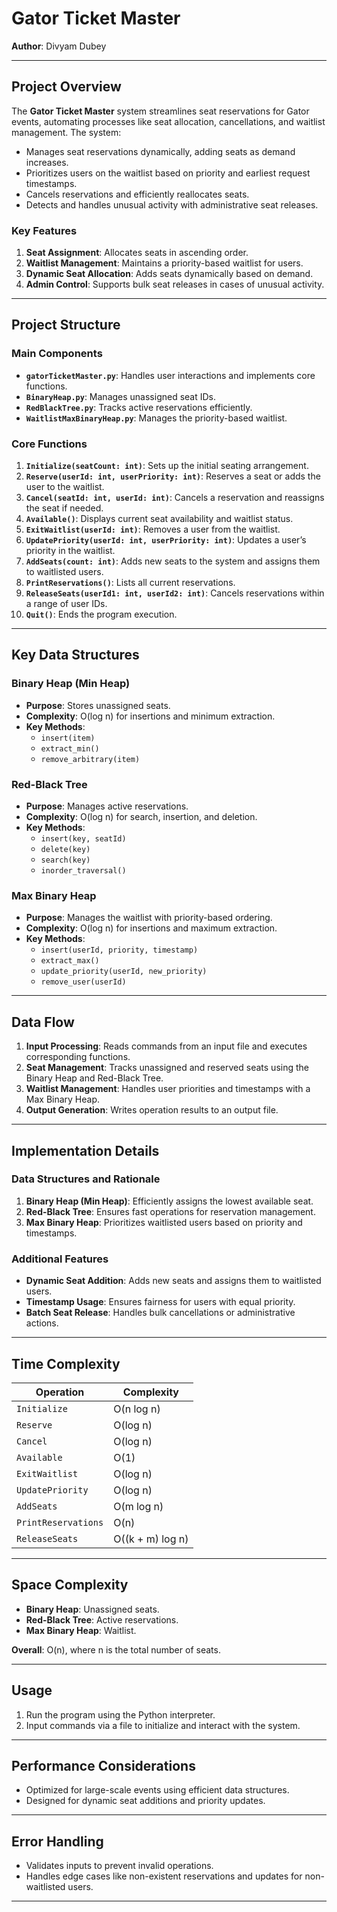 
# Gator Ticket Master  

**Author**: Divyam Dubey  


---

## Project Overview  
The **Gator Ticket Master** system streamlines seat reservations for Gator events, automating processes like seat allocation, cancellations, and waitlist management. The system:  
- Manages seat reservations dynamically, adding seats as demand increases.  
- Prioritizes users on the waitlist based on priority and earliest request timestamps.  
- Cancels reservations and efficiently reallocates seats.  
- Detects and handles unusual activity with administrative seat releases.  

### Key Features  
1. **Seat Assignment**: Allocates seats in ascending order.  
2. **Waitlist Management**: Maintains a priority-based waitlist for users.  
3. **Dynamic Seat Allocation**: Adds seats dynamically based on demand.  
4. **Admin Control**: Supports bulk seat releases in cases of unusual activity.  

---

## Project Structure  
### Main Components  
- **`gatorTicketMaster.py`**: Handles user interactions and implements core functions.  
- **`BinaryHeap.py`**: Manages unassigned seat IDs.  
- **`RedBlackTree.py`**: Tracks active reservations efficiently.  
- **`WaitlistMaxBinaryHeap.py`**: Manages the priority-based waitlist.  

### Core Functions  
1. **`Initialize(seatCount: int)`**: Sets up the initial seating arrangement.  
2. **`Reserve(userId: int, userPriority: int)`**: Reserves a seat or adds the user to the waitlist.  
3. **`Cancel(seatId: int, userId: int)`**: Cancels a reservation and reassigns the seat if needed.  
4. **`Available()`**: Displays current seat availability and waitlist status.  
5. **`ExitWaitlist(userId: int)`**: Removes a user from the waitlist.  
6. **`UpdatePriority(userId: int, userPriority: int)`**: Updates a user’s priority in the waitlist.  
7. **`AddSeats(count: int)`**: Adds new seats to the system and assigns them to waitlisted users.  
8. **`PrintReservations()`**: Lists all current reservations.  
9. **`ReleaseSeats(userId1: int, userId2: int)`**: Cancels reservations within a range of user IDs.  
10. **`Quit()`**: Ends the program execution.  

---

## Key Data Structures  
### Binary Heap (Min Heap)  
- **Purpose**: Stores unassigned seats.  
- **Complexity**: O(log n) for insertions and minimum extraction.  
- **Key Methods**:  
  - `insert(item)`  
  - `extract_min()`  
  - `remove_arbitrary(item)`  

### Red-Black Tree  
- **Purpose**: Manages active reservations.  
- **Complexity**: O(log n) for search, insertion, and deletion.  
- **Key Methods**:  
  - `insert(key, seatId)`  
  - `delete(key)`  
  - `search(key)`  
  - `inorder_traversal()`  

### Max Binary Heap  
- **Purpose**: Manages the waitlist with priority-based ordering.  
- **Complexity**: O(log n) for insertions and maximum extraction.  
- **Key Methods**:  
  - `insert(userId, priority, timestamp)`  
  - `extract_max()`  
  - `update_priority(userId, new_priority)`  
  - `remove_user(userId)`  

---

## Data Flow  
1. **Input Processing**: Reads commands from an input file and executes corresponding functions.  
2. **Seat Management**: Tracks unassigned and reserved seats using the Binary Heap and Red-Black Tree.  
3. **Waitlist Management**: Handles user priorities and timestamps with a Max Binary Heap.  
4. **Output Generation**: Writes operation results to an output file.  

---

## Implementation Details  
### Data Structures and Rationale  
1. **Binary Heap (Min Heap)**: Efficiently assigns the lowest available seat.  
2. **Red-Black Tree**: Ensures fast operations for reservation management.  
3. **Max Binary Heap**: Prioritizes waitlisted users based on priority and timestamps.  

### Additional Features  
- **Dynamic Seat Addition**: Adds new seats and assigns them to waitlisted users.  
- **Timestamp Usage**: Ensures fairness for users with equal priority.  
- **Batch Seat Release**: Handles bulk cancellations or administrative actions.  

---

## Time Complexity  
| **Operation**          | **Complexity**   |  
|-------------------------|------------------|  
| `Initialize`           | O(n log n)       |  
| `Reserve`              | O(log n)         |  
| `Cancel`               | O(log n)         |  
| `Available`            | O(1)             |  
| `ExitWaitlist`         | O(log n)         |  
| `UpdatePriority`       | O(log n)         |  
| `AddSeats`             | O(m log n)       |  
| `PrintReservations`    | O(n)             |  
| `ReleaseSeats`         | O((k + m) log n) |  

---

## Space Complexity  
- **Binary Heap**: Unassigned seats.  
- **Red-Black Tree**: Active reservations.  
- **Max Binary Heap**: Waitlist.  

**Overall**: O(n), where n is the total number of seats.  

---

## Usage  
1. Run the program using the Python interpreter.  
2. Input commands via a file to initialize and interact with the system.  

---

## Performance Considerations  
- Optimized for large-scale events using efficient data structures.  
- Designed for dynamic seat additions and priority updates.  

---

## Error Handling  
- Validates inputs to prevent invalid operations.  
- Handles edge cases like non-existent reservations and updates for non-waitlisted users.  

---
